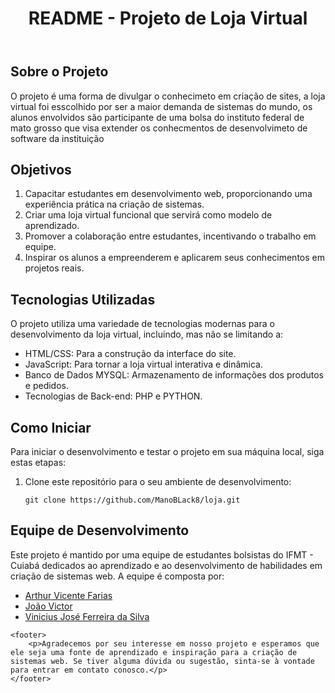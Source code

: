 
<body>
    <header>
        <h1>README - Projeto de Loja Virtual</h1>
    </header>
    <section>
        <h2>Sobre o Projeto</h2>
        <p>O projeto é uma forma de divulgar o conhecimeto em criação de sites, a loja virtual foi esscolhido por ser a maior demanda de sistemas do mundo, os alunos envolvidos são participante de uma bolsa do instituto federal de mato grosso que visa extender os conhecmentos de desenvolvimeto de software da instituição</p>
    </section>
    <section>
        <h2>Objetivos</h2>
        <ol>
            <li>Capacitar estudantes em desenvolvimento web, proporcionando uma experiência prática na criação de sistemas.</li>
            <li>Criar uma loja virtual funcional que servirá como modelo de aprendizado.</li>
            <li>Promover a colaboração entre estudantes, incentivando o trabalho em equipe.</li>
            <li>Inspirar os alunos a empreenderem e aplicarem seus conhecimentos em projetos reais.</li>
        </ol>
    </section>
    <section>
        <h2>Tecnologias Utilizadas</h2>
        <p>O projeto utiliza uma variedade de tecnologias modernas para o desenvolvimento da loja virtual, incluindo, mas não se limitando a:</p>
        <ul>
            <li>HTML/CSS: Para a construção da interface do site.</li>
            <li>JavaScript: Para tornar a loja virtual interativa e dinâmica.</li>
            <li>Banco de Dados MYSQL: Armazenamento de informações dos produtos e pedidos.</li>
            <li>Tecnologias de Back-end: PHP e PYTHON.</li>
        </ul>
    </section>
    <section>
        <h2>Como Iniciar</h2>
        <p>Para iniciar o desenvolvimento e testar o projeto em sua máquina local, siga estas etapas:</p>
        <ol>
            <li>Clone este repositório para o seu ambiente de desenvolvimento:</li>
            <pre><code>git clone https://github.com/ManoBLack8/loja.git</code></pre>
        </ol>
    </section>
    <section>
        <h2>Equipe de Desenvolvimento</h2>
        <p>Este projeto é mantido por uma equipe de estudantes bolsistas do IFMT - Cuiabá dedicados ao aprendizado e ao desenvolvimento de habilidades em criação de sistemas web. A equipe é composta por:</p>
        <ul>
            <li><a href="https://github.com/Satellite63">Arthur Vicente Farias</a></li>
            <li><a href="https://github.com/PhrStyle">João Victor</a></li>
            <li><a href="https://github.com/ManoBLack8">Vinicius José Ferreira da Silva</a></li>
        </ul>
    </section>
    
    <footer>
        <p>Agradecemos por seu interesse em nosso projeto e esperamos que ele seja uma fonte de aprendizado e inspiração para a criação de sistemas web. Se tiver alguma dúvida ou sugestão, sinta-se à vontade para entrar em contato conosco.</p>
    </footer>
</body>
</html>
